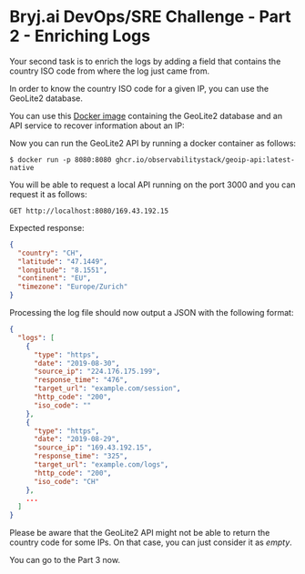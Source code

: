 # Bryj.ai DevOps/SRE Challenge - Part 2 - Enriching Logs

Your second task is to enrich the logs by adding a field that contains the country ISO code from where the log just came
from.

In order to know the country ISO code for a given IP, you can use the GeoLite2 database.

You can use this [Docker image](https://hub.docker.com/r/observabilitystack/geoip-api) containing the GeoLite2 database
and an API service to recover information about an IP:

Now you can run the GeoLite2 API by running a docker container as follows:

```shell
$ docker run -p 8080:8080 ghcr.io/observabilitystack/geoip-api:latest-native
```

You will be able to request a local API running on the port 3000 and you can request it as follows:

`GET http://localhost:8080/169.43.192.15`

Expected response:

```json
{
  "country": "CH",
  "latitude": "47.1449",
  "longitude": "8.1551",
  "continent": "EU",
  "timezone": "Europe/Zurich"
}
```

Processing the log file should now output a JSON with the following format:

```json
{
  "logs": [
    {
      "type": "https",
      "date": "2019-08-30",
      "source_ip": "224.176.175.199",
      "response_time": "476",
      "target_url": "example.com/session",
      "http_code": "200",
      "iso_code": ""
    },
    {
      "type": "https",
      "date": "2019-08-29",
      "source_ip": "169.43.192.15",
      "response_time": "325",
      "target_url": "example.com/logs",
      "http_code": "200",
      "iso_code": "CH"
    },
    ...
  ]
}
```

Please be aware that the GeoLite2 API might not be able to return the country code for some IPs.
On that case, you can just consider it as _empty_.

You can go to the Part 3 now.
